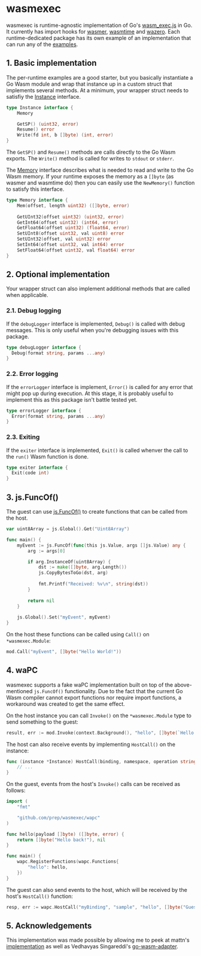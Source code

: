 # wasmexec
wasmexec is runtime-agnostic implementation of Go's [wasm_exec.js](https://github.com/golang/go/blob/master/misc/wasm/wasm_exec.js) in Go. It currently has import hooks for [wasmer](wasmerexec/), [wasmtime](wasmtimexec/) and [wazero](wazeroexec/). Each runtime-dedicated package has its own example of an implementation that can run any of the [examples](examples/).

## 1. Basic implementation
The per-runtime examples are a good starter, but you basically instantiate a Go Wasm module and wrap that instance up in a custom struct that implements several methods. At a minimum, your wrapper struct needs to satisfiy the [Instance](instance.go) interface.

```go
type Instance interface {
    Memory

    GetSP() (uint32, error)
    Resume() error
    Write(fd int, b []byte) (int, error)
}
```

The `GetSP()` and `Resume()` methods are calls directly to the Go Wasm exports. The `Write()` method is called for writes to `stdout` or `stderr`.

The [Memory](memory.go) interface describes what is needed to read and write to the Go Wasm memory. If your runtime exposes the memory as a `[]byte` (as wasmer and wasmtime do) then you can easily use the `NewMemory()` function to satisfy this interface.

```go
type Memory interface {
    Mem(offset, length uint32) ([]byte, error)
		
    GetUInt32(offset uint32) (uint32, error)
    GetInt64(offset uint32) (int64, error)
    GetFloat64(offset uint32) (float64, error)
    SetUInt8(offset uint32, val uint8) error
    SetUInt32(offset, val uint32) error
    SetInt64(offset uint32, val int64) error
    SetFloat64(offset uint32, val float64) error
}
```

## 2. Optional implementation
Your wrapper struct can also implement additional methods that are called when applicable.

### 2.1. Debug logging
If the `debugLogger` interface is implemented, `Debug()` is called with debug messages. This is only useful when you're debugging issues with this package.

```go
type debugLogger interface {
  Debug(format string, params ...any)
}
```

### 2.2. Error logging
If the `errorLogger` interface is implement, `Error()` is called for any error that might pop up during execution. At this stage, it is probably useful to implement this as this package isn't battle tested yet.

```go
type errorLogger interface {
  Error(format string, params ...any)
}
```

### 2.3. Exiting
If the `exiter` interface is implemented, `Exit()` is called whenver the call to the `run()` Wasm function is done.

```go
type exiter interface {
  Exit(code int)
}
```

## 3. js.FuncOf()
The guest can use [js.FuncOf()](https://pkg.go.dev/syscall/js#FuncOf) to create functions that can be called from the host.

```go
var uint8Array = js.Global().Get("Uint8Array")

func main() {
    myEvent := js.FuncOf(func(this js.Value, args []js.Value) any {
        arg := args[0]

        if arg.InstanceOf(uint8Array) {
            dst := make([]byte, arg.Length())
            js.CopyBytesToGo(dst, arg)
						
            fmt.Printf("Received: %v\n", string(dst))
        }
				
        return nil
    }
		
    js.Global().Set("myEvent", myEvent)
}
```

On the host these functions can be called using `Call()` on `*wasmexec.Module`:

```go
mod.Call("myEvent", []byte("Hello World!"))
```

## 4. waPC
wasmexec supports a fake waPC implementation built on top of the above-mentioned `js.FuncOf()` functionality. Due to the fact that the current Go Wasm compiler cannot export functions nor require import functions, a workaround was created to get the same effect.

On the host instance you can call `Invoke()` on the `*wasmexec.Module` type to send something to the guest:

```go
result, err := mod.Invoke(context.Background(), "hello", []byte(`Hello World`))
```

The host can also receive events by implementing `HostCall()` on the instance:

```go
func (instance *Instance) HostCall(binding, namespace, operation string, payload []byte) ([]byte, error) {
    // ...
}
```

On the guest, events from the host's `Invoke()` calls can be received as follows:

```go
import (
    "fmt"

    "github.com/prep/wasmexec/wapc"
)

func hello(payload []byte) ([]byte, error) {
    return []byte("Hello back!"), nil
}

func main() {
    wapc.RegisterFunctions(wapc.Functions{
        "hello": hello,
    })
}
```

The guest can also send events to the host, which will be received by the host's `HostCall()` function:

```go
resp, err := wapc.HostCall("myBinding", "sample", "hello", []byte("Guest"))
```

## 5. Acknowledgements
This implementation was made possible by allowing me to peek at mattn's [implementation](https://github.com/mattn/gowasmer/) as well as Vedhavyas Singareddi's [go-wasm-adapter](https://github.com/go-wasm-adapter/go-wasm/).
